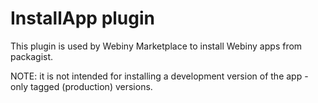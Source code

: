 # InstallApp plugin

This plugin is used by Webiny Marketplace to install Webiny apps from packagist.

NOTE: it is not intended for installing a development version of the app - only tagged (production) versions.